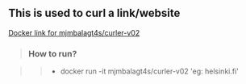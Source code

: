 ## This is used to curl a link/website

[Docker link for mjmbalagt4s/curler-v02](https://hub.docker.com/repository/docker/mjmbalagt4s/curler-v02)

> ### How to run?

>> - docker run -it mjmbalagt4s/curler-v02 <link>'eg: helsinki.fi'